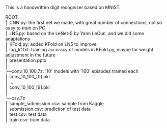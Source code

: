 This is a handwritten digit recognizer based on MNIST.  



ROOT  
│  CNN.py: the first net we made, with great number of connections, not so easy to train on PC   
│  LN5.py: based on the LeNet-5 by Yann LeCun, and we did some adaptations   
│  KFold.py: added KFold on LN5 to improve   
│  log_kf.txt: training accuracy of models in KFold.py, maybe for weight adjustment in the future   
│  presentation.pptx   
│  
├─conv_10_100.7z: '10' models with '100' episodes trained each   
│      conv_10_100_[0].pkl   
│      ...   
│      conv_10_100_[9].pkl   
│      
└─csv.7z   
│      sample_submission.csv: sample from Kaggle   
│      submission.csv: prediction of test data   
│      test.csv: test data   
│      train.csv: train data   
        
